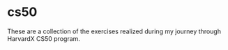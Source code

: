 # cs50
These are a collection of the exercises realized during my journey through HarvardX CS50 program.
